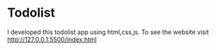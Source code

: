# Todolist
I developed this todolist app using html,css,js. To see the website visit http://127.0.0.1:5500/index.html

